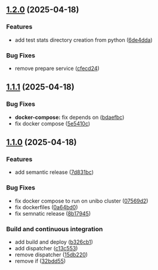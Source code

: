 ## [1.2.0](https://github.com/davidedomini/experiments-2025-acsos-marl-for-swarming-behaviors/compare/1.1.1...1.2.0) (2025-04-18)

### Features

* add test stats directory creation from python ([6de4dda](https://github.com/davidedomini/experiments-2025-acsos-marl-for-swarming-behaviors/commit/6de4dda8e8d4e5a12d255b1db5c515d19fa09325))

### Bug Fixes

* remove prepare service ([cfecd24](https://github.com/davidedomini/experiments-2025-acsos-marl-for-swarming-behaviors/commit/cfecd243629e303e470fd8117f0c4e77400ce5dd))

## [1.1.1](https://github.com/davidedomini/experiments-2025-acsos-marl-for-swarming-behaviors/compare/1.1.0...1.1.1) (2025-04-18)

### Bug Fixes

* **docker-compose:** fix depends on ([bdaefbc](https://github.com/davidedomini/experiments-2025-acsos-marl-for-swarming-behaviors/commit/bdaefbcb0cb23d38c28791c2ea9457c9da1e5534))
* fix docker compose ([5e5410c](https://github.com/davidedomini/experiments-2025-acsos-marl-for-swarming-behaviors/commit/5e5410ce0d7f90d7640cd7367d95c793a75ed1af))

## [1.1.0](https://github.com/davidedomini/experiments-2025-coordination-marl-for-swarming-behaviors/compare/v1.0.1...1.1.0) (2025-04-18)

### Features

* add semantic release ([7d831bc](https://github.com/davidedomini/experiments-2025-coordination-marl-for-swarming-behaviors/commit/7d831bc3909d9d3cfb88c8bed7a70a7a3835cfc3))

### Bug Fixes

* fix docker compose to run on unibo cluster ([07569d2](https://github.com/davidedomini/experiments-2025-coordination-marl-for-swarming-behaviors/commit/07569d2bc93afc70d66d5698f85cd8444030b25c))
* fix dockerfiles ([0a64bd0](https://github.com/davidedomini/experiments-2025-coordination-marl-for-swarming-behaviors/commit/0a64bd03936cf0b1e6b97ec49df5b7871dc06e94))
* fix semnatic release ([8b17945](https://github.com/davidedomini/experiments-2025-coordination-marl-for-swarming-behaviors/commit/8b17945f2ff10be60d16d4ad5706cf31732b4787))

### Build and continuous integration

* add build and deploy ([b326cb1](https://github.com/davidedomini/experiments-2025-coordination-marl-for-swarming-behaviors/commit/b326cb1e8f67b86c5b27d5a9edc2d893c5d41686))
* add dispatcher ([c13c553](https://github.com/davidedomini/experiments-2025-coordination-marl-for-swarming-behaviors/commit/c13c553ce339290fcf09fefde7c11485ae4fb637))
* remove dispatcher ([15db220](https://github.com/davidedomini/experiments-2025-coordination-marl-for-swarming-behaviors/commit/15db220b93c56f0a3561bc965d98d611dc5c35f6))
* remove if ([32bdd55](https://github.com/davidedomini/experiments-2025-coordination-marl-for-swarming-behaviors/commit/32bdd55956582994fc571323966f46533a506de3))
